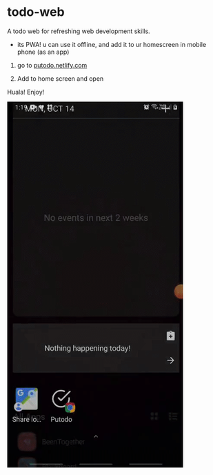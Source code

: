 # todo-web

A todo web for refreshing web development skills.

* its PWA! u can use it offline, and add it to ur homescreen in mobile phone (as an app)

1. go to [putodo.netlify.com](https://putodo.netlify.com/)

2. Add to home screen and open

Huala! Enjoy!

![Open](assets/open-app.gif)
